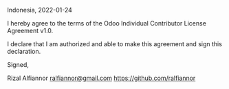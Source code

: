 Indonesia, 2022-01-24

I hereby agree to the terms of the Odoo Individual Contributor License
Agreement v1.0.

I declare that I am authorized and able to make this agreement and sign this
declaration.

Signed,

Rizal Alfiannor ralfiannor@gmail.com https://github.com/ralfiannor
